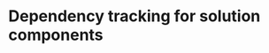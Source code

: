 # Dependency tracking for solution components

<!-- https://docs.microsoft.com/en-us/dynamics365/customer-engagement/developer/dependency-tracking-solution-components -->
